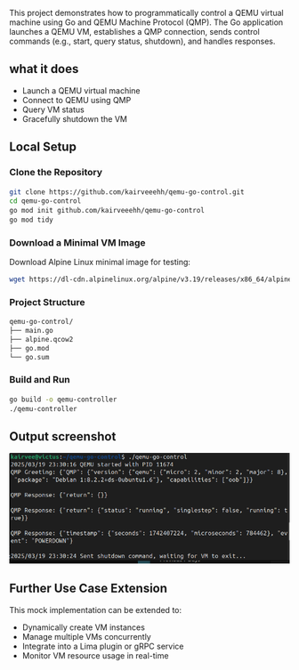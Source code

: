 

This project demonstrates how to programmatically control a QEMU virtual machine using Go and QEMU Machine Protocol (QMP). The Go application launches a QEMU VM, establishes a QMP connection, sends control commands (e.g., start, query status, shutdown), and handles responses.

## what it does 

- Launch a QEMU virtual machine
- Connect to QEMU using QMP
- Query VM status
- Gracefully shutdown the VM

## Local Setup

### Clone the Repository

```bash
git clone https://github.com/kairveeehh/qemu-go-control.git
cd qemu-go-control
go mod init github.com/kairveeehh/qemu-go-control
go mod tidy
```

### Download a Minimal VM Image

Download Alpine Linux minimal image for testing:

```bash
wget https://dl-cdn.alpinelinux.org/alpine/v3.19/releases/x86_64/alpine-virt-3.19.1-x86_64.qcow2 -O alpine.qcow2
```

### Project Structure

```
qemu-go-control/
├── main.go
├── alpine.qcow2
├── go.mod
└── go.sum
```

### Build and Run

```bash
go build -o qemu-controller
./qemu-controller
```

## Output screenshot 
![alt text](<Screenshot from 2025-03-19 23-33-45.png>)

## Further Use Case Extension

This mock implementation can be extended to:

- Dynamically create VM instances
- Manage multiple VMs concurrently
- Integrate into a Lima plugin or gRPC service
- Monitor VM resource usage in real-time
